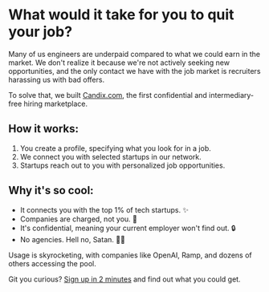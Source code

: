 # What would it take for you to quit your job?

Many of us engineers are underpaid compared to what we could earn in the market. We don't realize it because we're not actively seeking new opportunities, and the only contact we have with the job market is recruiters harassing us with bad offers.

To solve that, we built [Candix.com](https://candix.com/?utm_medium=social&utm_source=GitHub), the first confidential and intermediary-free hiring marketplace.

## How it works:
1. You create a profile, specifying what you look for in a job.
2. We connect you with selected startups in our network.
3. Startups reach out to you with personalized job opportunities.

## Why it's so cool:
- It connects you with the top 1% of tech startups. ✨
- Companies are charged, not you. 🎁
- It's confidential, meaning your current employer won't find out. 🔒
- No agencies. Hell no, Satan. 🙅‍♂️

Usage is skyrocketing, with companies like OpenAI, Ramp, and dozens of others accessing the pool.

Git you curious? [Sign up in 2 minutes](https://candix.com/?utm_medium=social&utm_source=GitHub) and find out what you could get.
